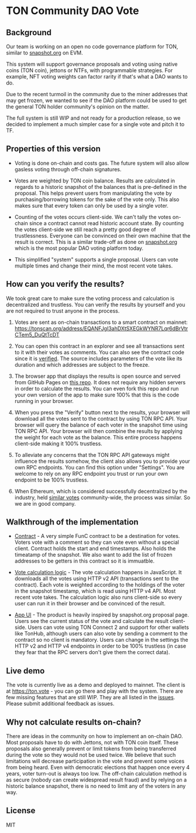 # TON Community DAO Vote

## Background

Our team is working on an open no code governance platform for TON, similar to [snapshot.org](https://snapshot.org/) on EVM.

This system will support governance proposals and voting using native coins (TON coin), jettons or NTFs, with programmable strategies. For example, NFT voting weights can factor rarity if that's what a DAO wants to do.

Due to the recent turmoil in the community due to the miner addresses that may get frozen, we wanted to see if the DAO platform could be used to get the general TON holder community's opinion on the matter.

The full system is still WIP and not ready for a production release, so we decided to implement a much simpler case for a single vote and pitch it to TF.

## Properties of this version

* Voting is done on-chain and costs gas. The future system will also allow gasless voting through off-chain signatures.

* Votes are weighted by TON coin balance. Results are calculated in regards to a historic snapshot of the balances that is pre-defined in the proposal. This helps prevent users from manipulating the vote by purchasing/borrowing tokens for the sake of the vote only. This also makes sure that every token can only be used by a single voter.

* Counting of the votes occurs client-side. We can't tally the votes on-chain since a contract cannot read historic account state. By counting the votes client-side we still reach a pretty good degree of trustlessness. Everyone can be convinced on their own machine that the result is correct. This is a similar trade-off as done on [snapshot.org](https://snapshot.org/) which is the most popular DAO voting platform today.

* This simplified "system" supports a single proposal. Users can vote multiple times and change their mind, the most recent vote takes.

## How can you verify the results?

We took great care to make sure the voting process and calculation is decentralized and trustless. You can verify the results by yourself and you are not required to trust anyone in the process.

1. Votes are sent as on-chain transactions to a smart contract on mainnet: https://tonscan.org/address/EQANFJgI3ahDXtSXEGkWYNR7Lqr6dBrVtrCTem5_DuQtTcDT

2. You can open this contract in an explorer and see all transactions sent to it with their votes as comments. You can also see the contract code since it is [verified](https://verifier.ton.org/EQANFJgI3ahDXtSXEGkWYNR7Lqr6dBrVtrCTem5_DuQtTcDT). The source includes parameters of the vote like its duration and which addresses are subject to the freeze.

3. The browser app that displays the results is open source and served from GitHub Pages on [this repo](https://github.com/orbs-network/dao-vote). It does not require any hidden servers in order to calculate the results. You can even fork this repo and run your own version of the app to make sure 100% that this is the code running in your browser.

4. When you press the "Verify" button next to the results, your browser will download all the votes sent to the contract by using TON RPC API. Your browser will query the balance of each voter in the snapshot time using TON RPC API. Your browser will then combine the results by applying the weight for each vote as the balance. This entire process happens client-side making it 100% trustless.

5. To alleviate any concerns that the TON RPC API gateways might influence the results somehow, the client also allows you to provide your own RPC endpoints. You can find this option under "Settings". You are welcome to rely on any RPC endpoint you trust or run your own endpoint to be 100% trustless.

6. When Ethereum, which is considered successfully decentralized by the industry, held [similar votes](https://cointelegraph.com/news/eip-999-why-a-vote-to-release-parity-locked-funds-evoked-so-much-controversy) community-wide, the process was similar. So we are in good company.

## Walkthrough of the implementation

* [Contract](https://github.com/orbs-network/dao-vote/tree/main/contracts) - A very simple FunC contract to be a destination for votes. Voters vote with a comment so they can vote even without a special client. Contract holds the start and end timestamps. Also holds the timeatamp of the snapshot. We also want to add the list of frozen addresses to be getters in this contract so it is immuatble.

* [Vote calculation logic](https://github.com/orbs-network/dao-vote/tree/main/src/contracts-api) - The vote calculation happens in JavaScript. It downloads all the votes using HTTP v2 API (transactions sent to the contract). Each vote is weighted according to the holdings of the voter in the snapshot timestamp, which is read using HTTP v4 API. Most recent vote takes. The calculation logic also runs client-side so every user can run it in their browser and be convinced of the result.

* [App UI](https://github.com/orbs-network/dao-vote/tree/main/src) - The product is heavily inspired by snapshot.org proposal page. Users see the current status of the vote and calculate the result client-side. Users can vote using TON Connect 2 and support for other wallets like TonHub, although users can also vote by sending a comment to the contract so no client is mandatory. Users can change in the settings the HTTP v2 and HTTP v4 endpoints in order to be 100% trustless (in case they fear that the RPC servers don't give them the correct data).

## Live demo

The vote is currently live as a demo and deployed to mainnet. The client is at https://ton.vote - you can go there and play with the system. There are few missing features that are still WIP. They are all listed in the [issues](https://github.com/orbs-network/dao-vote/issues). Please submit additional feedback as issues.

## Why not calculate results on-chain?

There are ideas in the community on how to implement an on-chain DAO. Most proposals have to do with Jettons, not with TON coin itself. These proposals also generally prevent or limit tokens from being transferred during the vote so they would not be used twice. We believe that such limitations will decrease participation in the vote and prevent some voices from being heard. Even with democratic elections that happen once every 4 years, voter turn-out is always too low. The off-chain calculation method is as secure (nobody can create widespread result fraud) and by relying on a historic balance snapshot, there is no need to limit any of the voters in any way.

## License

MIT
